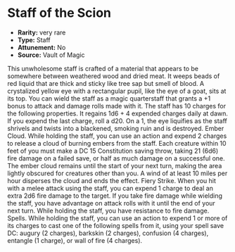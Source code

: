 
# Staff of the Scion

* **Rarity:** very rare
* **Type:** Staff
* **Attunement:** No
* **Source:** Vault of Magic


This unwholesome staff is crafted of a material that appears to be somewhere between weathered wood and dried meat. It weeps beads of red liquid that are thick and sticky like tree sap but smell of blood. A crystalized yellow eye with a rectangular pupil, like the eye of a goat, sits at its top. You can wield the staff as a magic quarterstaff that grants a +1 bonus to attack and damage rolls made with it. The staff has 10 charges for the following properties. It regains 1d6 + 4 expended charges daily at dawn. If you expend the last charge, roll a d20. On a 1, the eye liquifies as the staff shrivels and twists into a blackened, smoking ruin and is destroyed. Ember Cloud. While holding the staff, you can use an action and expend 2 charges to release a cloud of burning embers from the staff. Each creature within 10 feet of you must make a DC 15 Constitution saving throw, taking 21 (6d6) fire damage on a failed save, or half as much damage on a successful one. The ember cloud remains until the start of your next turn, making the area lightly obscured for creatures other than you. A wind of at least 10 miles per hour disperses the cloud and ends the effect. Fiery Strike. When you hit with a melee attack using the staff, you can expend 1 charge to deal an extra 2d6 fire damage to the target. If you take fire damage while wielding the staff, you have advantage on attack rolls with it until the end of your next turn. While holding the staff, you have resistance to fire damage. Spells. While holding the staff, you can use an action to expend 1 or more of its charges to cast one of the following spells from it, using your spell save DC: augury (2 charges), barkskin (2 charges), confusion (4 charges), entangle (1 charge), or wall of fire (4 charges).
